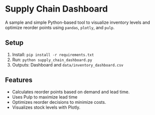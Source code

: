 # Supply Chain Dashboard
A sample and simple Python-based tool to visualize inventory levels and optimize reorder points using `pandas`, `plotly`, and `pulp`.

## Setup
1. Install: `pip install -r requirements.txt`
2. Run: `python supply_chain_dashboard.py`
3. Outputs: Dashboard and `data/inventory_dashboard.csv`

## Features
- Calculates reorder points based on demand and lead time.
- Uses Pulp to maximize lead time
- Optimizes reorder decisions to minimize costs.
- Visualizes stock levels with Plotly.
